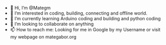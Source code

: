 - 👋 Hi, I’m @Mategm
- 👀 I’m interested in coding, building, connecting and offline world.
- 🌱 I’m currently learning Arduino coding and building and python coding
- 💞️ I’m looking to collaborate on anything
- 📫 How to reach me: Looking for me in Google by my Username or visit my webpage on mategabor.org

<!---
Mategm/Mategm is a ✨ special ✨ repository because its `README.md` (this file) appears on your GitHub profile.
You can click the Preview link to take a look at your changes.
--->

